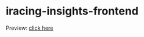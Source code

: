 # iracing-insights-frontend
Preview: [click here](https://iracing-insights-frontend-ronaldljin.vercel.app/)
